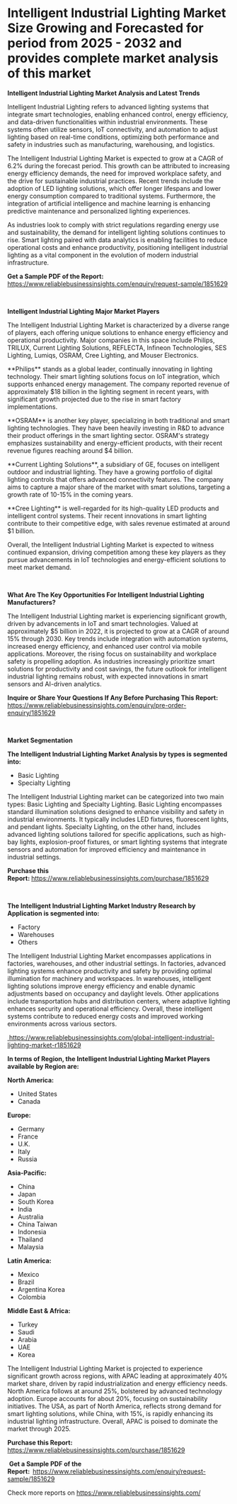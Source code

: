 <p><h1>Intelligent Industrial Lighting Market Size Growing and Forecasted for period from 2025 - 2032 and provides complete market analysis of this market</h1></p><p><strong>Intelligent Industrial Lighting Market Analysis and Latest Trends</strong></p>
<p><p>Intelligent Industrial Lighting refers to advanced lighting systems that integrate smart technologies, enabling enhanced control, energy efficiency, and data-driven functionalities within industrial environments. These systems often utilize sensors, IoT connectivity, and automation to adjust lighting based on real-time conditions, optimizing both performance and safety in industries such as manufacturing, warehousing, and logistics.</p><p>The Intelligent Industrial Lighting Market is expected to grow at a CAGR of 6.2% during the forecast period. This growth can be attributed to increasing energy efficiency demands, the need for improved workplace safety, and the drive for sustainable industrial practices. Recent trends include the adoption of LED lighting solutions, which offer longer lifespans and lower energy consumption compared to traditional systems. Furthermore, the integration of artificial intelligence and machine learning is enhancing predictive maintenance and personalized lighting experiences.</p><p>As industries look to comply with strict regulations regarding energy use and sustainability, the demand for intelligent lighting solutions continues to rise. Smart lighting paired with data analytics is enabling facilities to reduce operational costs and enhance productivity, positioning intelligent industrial lighting as a vital component in the evolution of modern industrial infrastructure.</p></p>
<p><strong>Get a Sample PDF of the Report:&nbsp;</strong> <a href="https://www.reliablebusinessinsights.com/enquiry/request-sample/1851629?utm_campaign=1877&utm_medium=2&utm_source=Github&utm_content=ia&utm_term=07012025&utm_id=intelligent-industrial-lighting">https://www.reliablebusinessinsights.com/enquiry/request-sample/1851629</a></p>
<p>&nbsp;</p>
<p><strong>Intelligent Industrial Lighting Major Market Players</strong></p>
<p><p>The Intelligent Industrial Lighting Market is characterized by a diverse range of players, each offering unique solutions to enhance energy efficiency and operational productivity. Major companies in this space include Philips, TRILUX, Current Lighting Solutions, REFLECTA, Infineon Technologies, SES Lighting, Lumiqs, OSRAM, Cree Lighting, and Mouser Electronics.</p><p>**Philips** stands as a global leader, continually innovating in lighting technology. Their smart lighting solutions focus on IoT integration, which supports enhanced energy management. The company reported revenue of approximately $18 billion in the lighting segment in recent years, with significant growth projected due to the rise in smart factory implementations.</p><p>**OSRAM** is another key player, specializing in both traditional and smart lighting technologies. They have been heavily investing in R&D to advance their product offerings in the smart lighting sector. OSRAM's strategy emphasizes sustainability and energy-efficient products, with their recent revenue figures reaching around $4 billion. </p><p>**Current Lighting Solutions**, a subsidiary of GE, focuses on intelligent outdoor and industrial lighting. They have a growing portfolio of digital lighting controls that offers advanced connectivity features. The company aims to capture a major share of the market with smart solutions, targeting a growth rate of 10-15% in the coming years.</p><p>**Cree Lighting** is well-regarded for its high-quality LED products and intelligent control systems. Their recent innovations in smart lighting contribute to their competitive edge, with sales revenue estimated at around $1 billion. </p><p>Overall, the Intelligent Industrial Lighting Market is expected to witness continued expansion, driving competition among these key players as they pursue advancements in IoT technologies and energy-efficient solutions to meet market demand.</p></p>
<p>&nbsp;</p>
<p><strong>What Are The Key Opportunities For Intelligent Industrial Lighting Manufacturers?</strong></p>
<p><p>The Intelligent Industrial Lighting market is experiencing significant growth, driven by advancements in IoT and smart technologies. Valued at approximately $5 billion in 2022, it is projected to grow at a CAGR of around 15% through 2030. Key trends include integration with automation systems, increased energy efficiency, and enhanced user control via mobile applications. Moreover, the rising focus on sustainability and workplace safety is propelling adoption. As industries increasingly prioritize smart solutions for productivity and cost savings, the future outlook for intelligent industrial lighting remains robust, with expected innovations in smart sensors and AI-driven analytics.</p></p>
<p><strong>Inquire or Share Your Questions If Any Before Purchasing This Report:</strong> <a href="https://www.reliablebusinessinsights.com/enquiry/pre-order-enquiry/1851629?utm_campaign=1877&utm_medium=2&utm_source=Github&utm_content=ia&utm_term=07012025&utm_id=intelligent-industrial-lighting">https://www.reliablebusinessinsights.com/enquiry/pre-order-enquiry/1851629</a></p>
<p>&nbsp;</p>
<p><strong>Market Segmentation</strong></p>
<p><strong>The Intelligent Industrial Lighting Market Analysis by types is segmented into:</strong></p>
<p><ul><li>Basic Lighting</li><li>Specialty Lighting</li></ul></p>
<p><p>The Intelligent Industrial Lighting market can be categorized into two main types: Basic Lighting and Specialty Lighting. Basic Lighting encompasses standard illumination solutions designed to enhance visibility and safety in industrial environments. It typically includes LED fixtures, fluorescent lights, and pendant lights. Specialty Lighting, on the other hand, includes advanced lighting solutions tailored for specific applications, such as high-bay lights, explosion-proof fixtures, or smart lighting systems that integrate sensors and automation for improved efficiency and maintenance in industrial settings.</p></p>
<p><strong>Purchase this Report:&nbsp;</strong><a href="https://www.reliablebusinessinsights.com/purchase/1851629?utm_campaign=1877&utm_medium=2&utm_source=Github&utm_content=ia&utm_term=07012025&utm_id=intelligent-industrial-lighting">https://www.reliablebusinessinsights.com/purchase/1851629</a></p>
<p>&nbsp;</p>
<p><strong>The Intelligent Industrial Lighting Market Industry Research by Application is segmented into:</strong></p>
<p><ul><li>Factory</li><li>Warehouses</li><li>Others</li></ul></p>
<p><p>The Intelligent Industrial Lighting Market encompasses applications in factories, warehouses, and other industrial settings. In factories, advanced lighting systems enhance productivity and safety by providing optimal illumination for machinery and workspaces. In warehouses, intelligent lighting solutions improve energy efficiency and enable dynamic adjustments based on occupancy and daylight levels. Other applications include transportation hubs and distribution centers, where adaptive lighting enhances security and operational efficiency. Overall, these intelligent systems contribute to reduced energy costs and improved working environments across various sectors.</p></p>
<p><a href="https://www.reliablebusinessinsights.com/global-intelligent-industrial-lighting-market-r1851629?utm_campaign=1877&utm_medium=2&utm_source=Github&utm_content=ia&utm_term=07012025&utm_id=intelligent-industrial-lighting">&nbsp;https://www.reliablebusinessinsights.com/global-intelligent-industrial-lighting-market-r1851629</a></p>
<p><strong>In terms of Region, the Intelligent Industrial Lighting Market Players available by Region are:</strong></p>
<p>
    <p> <strong> North America: </strong>
        <ul>
            <li>United States</li>
            <li>Canada</li>
        </ul>
        </p> 
    <p> <strong> Europe: </strong>
        <ul>
            <li>Germany</li>
            <li>France</li>
            <li>U.K.</li>
            <li>Italy</li>
            <li>Russia</li>
        </ul>
        </p> 
    <p> <strong> Asia-Pacific: </strong>
        <ul>
            <li>China</li>
            <li>Japan</li>
            <li>South Korea</li>
            <li>India</li>
            <li>Australia</li>
            <li>China Taiwan</li>
            <li>Indonesia</li>
            <li>Thailand</li>
            <li>Malaysia</li>
        </ul>
        </p> 
    <p> <strong> Latin America: </strong>
        <ul>
            <li>Mexico</li>
            <li>Brazil</li>
            <li>Argentina Korea</li>
            <li>Colombia</li>
        </ul>
        </p> 
    <p> <strong> Middle East & Africa: </strong>
        <ul>
            <li>Turkey</li>
            <li>Saudi</li>
            <li>Arabia</li>
            <li>UAE</li>
            <li>Korea</li>
        </ul>
    </p>
    </p>
<p><p>The Intelligent Industrial Lighting Market is projected to experience significant growth across regions, with APAC leading at approximately 40% market share, driven by rapid industrialization and energy efficiency needs. North America follows at around 25%, bolstered by advanced technology adoption. Europe accounts for about 20%, focusing on sustainability initiatives. The USA, as part of North America, reflects strong demand for smart lighting solutions, while China, with 15%, is rapidly enhancing its industrial lighting infrastructure. Overall, APAC is poised to dominate the market through 2025.</p></p>
<p><strong>Purchase this Report: </strong><a href="https://www.reliablebusinessinsights.com/purchase/1851629?utm_campaign=1877&utm_medium=2&utm_source=Github&utm_content=ia&utm_term=07012025&utm_id=intelligent-industrial-lighting">https://www.reliablebusinessinsights.com/purchase/1851629</a></p>
<p>&nbsp;<strong>Get a Sample PDF of the Report:&nbsp;&nbsp;</strong><a href="https://www.reliablebusinessinsights.com/enquiry/request-sample/1851629?utm_campaign=1877&utm_medium=2&utm_source=Github&utm_content=ia&utm_term=07012025&utm_id=intelligent-industrial-lighting">https://www.reliablebusinessinsights.com/enquiry/request-sample/1851629</a></p>
<p><strong></strong></p>
<p>Check more reports on <a href="https://www.reliablebusinessinsights.com/?utm_campaign=1877&utm_medium=2&utm_source=Github&utm_content=ia&utm_term=07012025&utm_id=intelligent-industrial-lighting">https://www.reliablebusinessinsights.com/</a></p>
